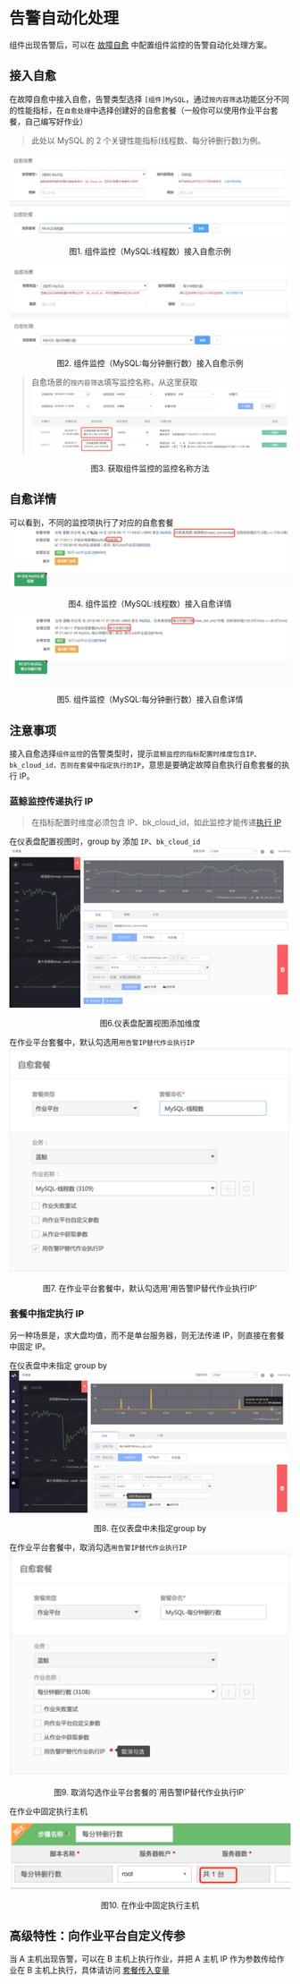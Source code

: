 # 告警自动化处理
组件出现告警后，可以在 [故障自愈](5.1/FTA/Intro/README.md) 中配置组件监控的告警自动化处理方案。

## 接入自愈

在故障自愈中接入自愈，告警类型选择 `[组件]MySQL`，通过`按内容筛选`功能区分不同的性能指标，在`自愈处理`中选择创建好的自愈套餐（一般你可以使用作业平台套餐，自己编写好作业）

> 此处以 MySQL 的 2 个关键性能指标(线程数、每分钟删行数)为例。

![-w1219](../../assets/monitor011.png)
<center>图1. 组件监控（MySQL:线程数）接入自愈示例</center>

![-w2020](../../assets/monitor012.png)
<center>图2. 组件监控（MySQL:每分钟删行数）接入自愈示例</center>

> 自愈场景的`按内容筛选`填写监控名称，从这里获取
![-w2020](../../assets/15371908871438.jpg)
<center>图3. 获取组件监控的监控名称方法</center>

## 自愈详情
可以看到，不同的监控项执行了对应的自愈套餐
![-w2020](../../assets/15371873424765.jpg)
<center>图4. 组件监控（MySQL:线程数）接入自愈详情</center>

![-w2020](../../assets/15371916430164.jpg)
<center>图5. 组件监控（MySQL:每分钟删行数）接入自愈详情</center>


## 注意事项

接入自愈选择`组件监控`的告警类型时，提示`蓝鲸监控的指标配置时维度包含IP、bk_cloud_id，否则在套餐中指定执行的IP`，意思是要确定故障自愈执行自愈套餐的执行 IP。

### 蓝鲸监控传递执行 IP

> 在指标配置时维度必须包含 IP、bk_cloud_id，如此监控才能传递[执行 IP](5.1/FTA/Scenes/Solutions_Parameters.md)

在仪表盘配置视图时，group by 添加 `IP`、`bk_cloud_id`
![-w2020](../../assets/15371902227574.jpg)

<center>图6.仪表盘配置视图添加维度</center>

在作业平台套餐中，默认勾选用`用告警IP替代作业执行IP`
 ![-w693](../../assets/15371901676580.jpg)
<center>图7. 在作业平台套餐中，默认勾选用'用告警IP替代作业执行IP'</center>


### 套餐中指定执行 IP
另一种场景是，求大盘均值，而不是单台服务器，则无法传递 IP，则直接在套餐中固定 IP。

在仪表盘中未指定 group by
![-w2020](../../assets/15371902911352.jpg)
<center>图8. 在仪表盘中未指定group by</center>

在作业平台套餐中，取消勾选`用告警IP替代作业执行IP`
![-w698](../../assets/15371903334155.jpg)
<center>图9. 取消勾选作业平台套餐的`用告警IP替代作业执行IP`</center>

在作业中固定执行主机
![-w2020](../../assets/15371906331344.jpg)
<center>图10. 在作业中固定执行主机</center>


## 高级特性：向作业平台自定义传参

当 A 主机出现告警，可以在 B 主机上执行作业，并把 A 主机 IP 作为参数传给作业在 B 主机上执行，具体请访问 [套餐传入变量](5.1/FTA/Scenes/Solutions_Parameters.md)
